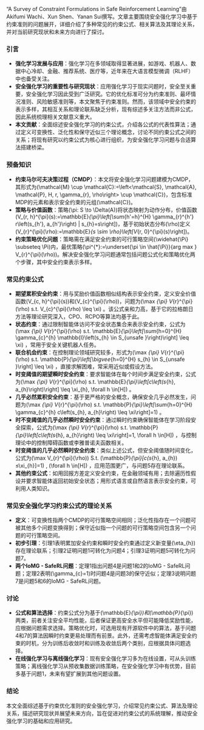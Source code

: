 “A Survey of Constraint Formulations in Safe Reinforcement Learning”由Akifumi Wachi、Xun Shen、Yanan Sui撰写。文章主要围绕安全强化学习中基于约束准则的问题展开，详细介绍了多种常见的约束公式、相关算法及其理论关系，并对当前研究现状和未来方向进行了探讨。

### 引言
- **强化学习发展与应用**：强化学习在多领域取得显著进展，如游戏、机器人、数据中心冷却、金融、推荐系统、医疗等，近年来在大语言模型微调（RLHF）中也备受关注。
- **安全强化学习的重要性与研究现状**：应用强化学习于现实问题时，安全至关重要，安全强化学习因此受到广泛研究。它的优化标准可分为约束准则、最坏情况准则、风险敏感准则等，本文聚焦于约束准则。然而，该领域中安全约束的表示多样，其相互关系和理论联系缺乏分析，现有综述多关注方法而非公式，因此系统梳理相关文献意义重大。
- **本文贡献**：全面综述安全强化学习的约束公式，介绍各公式的代表性算法；通过定义可变换性、泛化性和保守近似三个理论概念，讨论不同约束公式之间的关系；将现有研究以约束公式为核心进行组织，为安全强化学习问题与合适算法搭建桥梁。

### 预备知识
- **约束马尔可夫决策过程（CMDP）**：本文将安全强化学习问题建模为CMDP，其形式为\(\mathcal{M} \cup \mathcal{C}:=\left<\mathcal{S}, \mathcal{A}, \mathcal{P}, H, r, \gamma_{r}, \rho\right> \cup \mathcal{C}\)，包含标准MDP的元素和表示安全约束的元组\(\mathcal{C}\)。
- **策略与价值函数**：策略\(\pi: S \to \Delta(A)\)将状态映射为动作分布，价值函数\(V_{r, h}^{\pi}(s):=\mathbb{E}_{\pi}\left[\sum_{h'=h}^{H} \gamma_{r}^{h'} r\left(s_{h'}, a_{h'}\right) | s_{h}=s\right]\)，基于初始状态分布\(\rho\)定义\(V_{r}^{\pi}(\rho):=\mathbb{E}_{s \sim \rho}\left[V_{r, 0}^{\pi}(s)\right]\)。
- **约束策略优化问题**：策略需在满足安全约束的可行策略空间\(\widehat{\Pi} \subseteq \Pi\)内，最优策略\(\pi^{*}:=\underset{\pi \in \hat{\Pi}}{arg max } V_{r}^{\pi}(\rho)\)。解决安全强化学习问题通常包括问题公式化和策略优化两个步骤，其中安全约束表示多样。

### 常见约束公式
- **期望累积安全约束**：用与奖励价值函数相似结构表示安全约束，定义安全价值函数\(V_{c, h}^{\pi}(s)\)和\(V_{c}^{\pi}(\rho)\)，问题为\(\max _{\pi} V_{r}^{\pi}(\rho) s.t. V_{c}^{\pi}(\rho) \leq \xi\) 。该公式亲和力高，基于它的拉格朗日方法等理论研究深入，CPO、RCPO等算法均基于此。
- **状态约束**：通过限制智能体访问不安全状态集合来表示安全约束，公式为\(\max _{\pi} V_{r}^{\pi}(\rho) s.t. \mathbb{E}_{\pi}\left[\sum_{h=0}^{H} \gamma_{c}^{h} \mathbb{I}\left(s_{h} \in S_{unsafe }\right)\right] \leq \xi\) ，常用于安全关键机器人任务。
- **联合机会约束**：在控制理论领域研究较多，形式为\(\max _{\pi} V_{r}^{\pi}(\rho) s.t. \mathbb{P}_{\pi}\left[\bigvee_{h=0}^{H} s_{h} \in S_{unsafe }\right] \leq \xi\) ，直接求解困难，常采用近似或假设方法。
- **时变阈值的期望瞬时安全约束**：要求智能体在每个时间步满足安全约束，公式为\(\max _{\pi} V_{r}^{\pi}(\rho) s.t. \mathbb{E}_{\pi}\left[c\left(s_{h}, a_{h}\right)\right] \leq \xi_{h}, \forall h \in[H]\) 。
- **几乎必然累积安全约束**：基于更严格的安全概念，确保安全几乎必然发生，问题为\(\max _{\pi} V_{r}^{\pi}(\rho) s.t. \mathbb{P}_{\pi}\left[\sum_{h=0}^{H} \gamma_{c}^{h} c\left(s_{h}, a_{h}\right) \leq \xi\right]=1\) 。
- **时不变阈值的几乎必然瞬时安全约束**：通过瞬时约束确保智能体在学习阶段安全探索，公式为\(\max _{\pi} V_{r}^{\pi}(\rho) s.t. \mathbb{P}_{\pi}\left[c\left(s_{h}, a_{h}\right) \leq \xi\right]=1, \forall h \in[H]\) ，与控制理论中的控制障碍函数或李雅普诺夫函数相关。
- **时变阈值的几乎必然瞬时安全约束**：类似上述公式，但安全阈值随时间变化，公式为\(\max V_{r}^{\pi}(\rho)\) S.t. \(\mathbb{P}_{\pi}[c(s_{h}, a_{h}) ≤\xi_{h}]=1\) , \(\forall h \in[H]\) ，应用范围更广，与问题5存在理论联系。
- **其他约束公式**：如用回报方差定义安全约束，在金融领域有用；去除遍历性假设并要求智能体返回初始安全状态；用形式语言或自然语言表示安全约束，可利用人类知识。

### 常见安全强化学习约束公式的理论关系
- **定义**：可变换性指两个CMDP的可行策略空间相同；泛化性指存在一个问题可被其他多个问题变换得到；保守近似指一个问题的可行策略空间包含另一个问题的可行策略空间。
- **初步引理**：引理1表明累加安全约束和瞬时安全约束通过定义新变量\(\eta_{h}\)存在理论联系；引理2证明问题1可转化为问题4；引理3证明问题5可转化为问题7。
- **两个IoMG - SafeRL问题**：定理1指出问题4是问题1和2的IoMG - SafeRL问题；定理2表明\(\gamma_{c}=1\)时问题4是问题3的保守近似；定理3说明问题7是问题5和6的IoMG - SafeRL问题。

### 讨论
- **公式和算法选择**：约束公式分为基于\(\mathbb{E}_{\pi}\)和\(\mathbb{P}_{\pi}\)两类，前者关注安全平均性能，后者保证更高安全水平但可能降低奖励性能，应根据问题需求选择。策略优化时，可选用现有开源软件中的算法，基于问题4和7的算法因瞬时约束更易处理而有前景。此外，还需考虑智能体满足安全约束的时机，分为训练后收敛时和训练及收敛后两个类别，应根据具体问题选择。
- **在线强化学习与离线强化学习**：现有安全强化学习多为在线设置，可从头训练策略；离线强化学习从预收集数据训练策略，在安全强化学习中有优势，目前多基于问题1，未来有望扩展到其他问题设置。

### 结论
本文全面综述基于约束优化准则的安全强化学习，介绍常见约束公式、算法及理论关系，描述研究现状并展望未来方向，旨在促进对约束公式的系统理解，推动安全强化学习的基础和应用研究。 